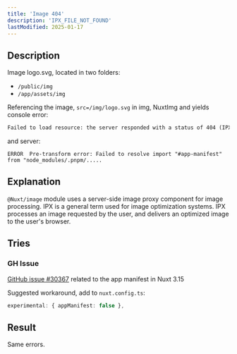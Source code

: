 ```yaml
---
title: 'Image 404'
description: 'IPX_FILE_NOT_FOUND'
lastModified: 2025-01-17
---
```


## Description

Image logo.svg, located in two folders:

- `/public/img`
- `/app/assets/img`

Referencing the image, `src=/img/logo.svg` in img, NuxtImg and yields console error:

```txt
Failed to load resource: the server responded with a status of 404 (IPX_FILE_NOT_FOUND).  Resources must be listed in the web_accessable_resources manifest key in order to be loaded.
```

and server:

```log
ERROR  Pre-transform error: Failed to resolve import "#app-manifest" from "node_modules/.pnpm/.....
```

## Explanation

`@Nuxt/image` module uses a server-side image proxy component for image processing.  IPX is a general term used for image optimization systems.  IPX processes an image requested by the user, and delivers an optimized image to the user's browser.

## Tries

### GH Issue

[GitHub issue #30367](https://github.com/nuxt/nuxt/issues/30367) related to the app manifest in Nuxt 3.15

Suggested workaround, add to `nuxt.config.ts`:

```ts
experimental: { appManifest: false },
```

## Result

Same errors.
